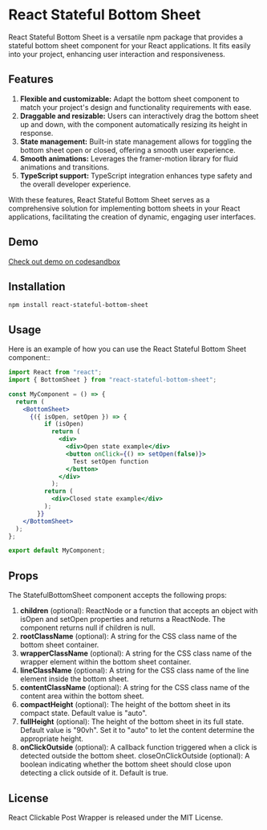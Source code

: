 # React Stateful Bottom Sheet

React Stateful Bottom Sheet is a versatile npm package that provides a stateful bottom sheet component for your React applications. It fits easily into your project, enhancing user interaction and responsiveness.

## Features
1. **Flexible and customizable:** Adapt the bottom sheet component to match your project's design and functionality requirements with ease.
2. **Draggable and resizable:** Users can interactively drag the bottom sheet up and down, with the component automatically resizing its height in response.
3. **State management:** Built-in state management allows for toggling the bottom sheet open or closed, offering a smooth user experience.
4. **Smooth animations:** Leverages the framer-motion library for fluid animations and transitions.
5. **TypeScript support:** TypeScript integration enhances type safety and the overall developer experience.

With these features, React Stateful Bottom Sheet serves as a comprehensive solution for implementing bottom sheets in your React applications, facilitating the creation of dynamic, engaging user interfaces.

## Demo 
[Check out demo on codesandbox](https://codesandbox.io/s/romantic-ritchie-sj8qzf)

## Installation
`npm install react-stateful-bottom-sheet`

## Usage
Here is an example of how you can use the React Stateful Bottom Sheet component::
```jsx
import React from "react";
import { BottomSheet } from "react-stateful-bottom-sheet";

const MyComponent = () => {
  return (
    <BottomSheet>
      {({ isOpen, setOpen }) => {
          if (isOpen)
            return (
              <div>
                <div>Open state example</div>
                <button onClick={() => setOpen(false)}>
                  Test setOpen function
                </button>
              </div>
            );
          return (
            <div>Closed state example</div>
          );
        }}
    </BottomSheet>
  );
};

export default MyComponent;

```

## Props
The StatefulBottomSheet component accepts the following props:

1. **children** (optional): ReactNode or a function that accepts an object with isOpen and setOpen properties and returns a ReactNode. The component returns null if children is null.
2. **rootClassName** (optional): A string for the CSS class name of the bottom sheet container.
3. **wrapperClassName** (optional): A string for the CSS class name of the wrapper element within the bottom sheet container.
4. **lineClassName** (optional): A string for the CSS class name of the line element inside the bottom sheet.
5. **contentClassName** (optional): A string for the CSS class name of the content area within the bottom sheet.
6. **compactHeight** (optional): The height of the bottom sheet in its compact state. Default value is "auto".
7. **fullHeight** (optional): The height of the bottom sheet in its full state. Default value is "90vh". Set it to "auto" to let the content determine the appropriate height.
8. **onClickOutside** (optional): A callback function triggered when a click is detected outside the bottom sheet.
closeOnClickOutside (optional): A boolean indicating whether the bottom sheet should close upon detecting a click outside of it. Default is true.
## License
React Clickable Post Wrapper is released under the MIT License.


